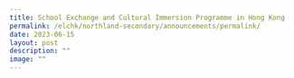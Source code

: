 ```yaml
---
title: School Exchange and Cultural Immersion Programme in Hong Kong
permalink: /elchk/northland-secondary/announcements/permalink/
date: 2023-06-15
layout: post
description: ""
image: ""
---
```

